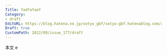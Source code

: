 ```yaml
---
Title: fadfafaef
Category:
- draft
EditURL: https://blog.hatena.ne.jp/sotyo_gbf/sotyo-gbf.hatenablog.com/atom/entry/4207112889923142999
Draft: true
CustomPath: 2022/09/issue_177/draft
---
```


本文
e
